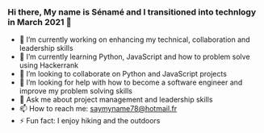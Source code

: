 ### Hi there, My name is Sénamé and I transitioned into technlogy in March 2021 👋


- 🔭 I’m currently working on enhancing my technical, collaboration and leadership skills
- 🌱 I’m currently learning Python, JavaScript and how to problem solve using Hackerrank
- 👯 I’m looking to collaborate on Python and JavaScript projects
- 🤔 I’m looking for help with how to become a software engineer and improve my problem solving skills
- 💬 Ask me about project management and leadership skills
- 📫 How to reach me: saymyname78@hotmail.fr
- ⚡ Fun fact: I enjoy hiking and the outdoors
